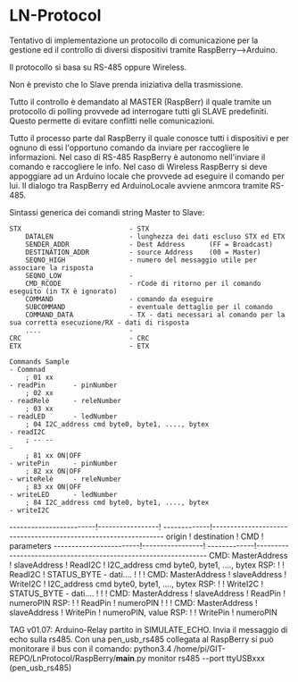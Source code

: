 # LN-Protocol
Tentativo di implementazione un protocollo di comunicazione per la gestione ed il controllo di diversi dispositivi tramite RaspBerry-->Arduino.

Il protocollo si basa su RS-485 oppure Wireless.

Non è previsto che lo Slave prenda iniziativa della trasmissione.

Tutto il controllo è demandato al MASTER (RaspBerr) il quale tramite un protocollo di polling provvede ad interrogare tutti gli SLAVE predefiniti. Questo permette di evitare conflitti nelle comunicazioni.

Tutto il processo parte dal RaspBerry il quale conosce tutti i dispositivi e per ognuno di essi l'opportuno comando da inviare per raccogliere le informazioni.
Nel caso di RS-485 RaspBerry è autonomo nell'inviare il comando e raccogliere le info.
Nel caso di Wireless RaspBerry si deve appoggiare ad un Arduino locale che provvede ad eseguire il comando per lui. Il dialogo tra RaspBerry ed ArduinoLocale avviene anmcora tramite RS-485.


Sintassi generica dei comandi string Master to Slave:

    STX                           - STX
        DATALEN                   - lunghezza dei dati escluso STX ed ETX
        SENDER_ADDR               - Dest Address      (FF = Broadcast)
        DESTINATION_ADDR          - source Address    (00 = Master)
        SEQNO_HIGH                - numero del messaggio utile per associare la risposta
        SEQNO_LOW                 -
        CMD_RCODE                 - rCode di ritorno per il comando eseguito (in TX è ignorato)
        COMMAND                   - comando da eseguire
        SUBCOMMAND                - eventuale dettaglio per il comando
        COMMAND_DATA              - TX - dati necessari al comando per la sua corretta esecuzione/RX - dati di risposta
        ....                      -
    CRC                           - CRC
    ETX                           - ETX

    Commands Sample                                                         - Commnad
        ; 01 xx                                                             - readPin       - pinNumber
        ; 02 xx                                                             - readRelè      - releNumber
        ; 03 xx                                                             - readLED       - ledNumber
        ; 04 I2C_address cmd byte0, byte1, ...., bytex                      - readI2C
        ; -- --                                                             -
        ; 81 xx ON|OFF                                                      - writePin      - pinNumber
        ; 82 xx ON|OFF                                                      - writeRelè     - releNumber
        ; 83 xx ON|OFF                                                      - writeLED      - ledNumber
        ; 84 I2C_address cmd byte0, byte1, ...., bytex                      - writeI2C



------------------------!-----------------! -------------!----------------------------------------------------------------
           origin       !    destination  !   CMD        ! parameters
------------------------!-----------------! -------------!----------------------------------------------------------------
    CMD: MasterAddress  ! slaveAddress    !  ReadI2C     ! I2C_address cmd byte0, byte1, ...., bytex
    RSP:                !                 !  ReadI2C     ! STATUS_BYTE - dati....
                        !                 !              !
    CMD: MasterAddress  ! slaveAddress    !  WriteI2C    ! I2C_address cmd byte0, byte1, ...., bytex
    RSP:                !                 !  WriteI2C    ! STATUS_BYTE - dati....
                        !                 !              !
    CMD: MasterAddress  ! slaveAddress    !  ReadPin     ! numeroPIN
    RSP:                !                 !  ReadPin     ! numeroPIN
                        !                 !              !
    CMD: MasterAddress  ! slaveAddress    !  WritePin    ! numeroPIN, value
    RSP:                !                 !  WritePin    ! numeroPIN



TAG v01.07:
    Arduino-Relay partito in SIMULATE_ECHO. Invia il messaggio di echo sulla rs485. Con una pen_usb_rs485 collegata al RaspBerry si può monitorare il bus con il comando:
    python3.4 /home/pi/GIT-REPO/LnProtocol/RaspBerry/__main__.py monitor rs485 --port ttyUSBxxx (pen_usb_rs485)